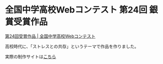 # 全国中学高校Webコンテスト 第24回 銀賞受賞作品

[第24回受賞作品 | 全国中学高校Webコンテスト](https://webcon.japias.jp/page-library_24.html)

高校時代に、「ストレスとの共存」というテーマで作品を作りました。

実際の制作サイトは[こちら](https://contest.japias.jp/tqj24/240311T/)
